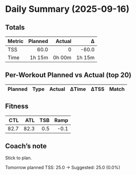 # Daily Summary (2025-09-16)

## Totals

| Metric | Planned | Actual | Δ |
|---|---:|---:|---:|
| TSS | 60.0 | 0 | -60.0 |
| Time | 1h 15m | 0h 00m | 1h 15m |

## Per-Workout Planned vs Actual (top 20)

| Planned | Type | Actual | ΔTime | ΔTSS | Match |
|---|---|---|---:|---:|---|

## Fitness

| CTL | ATL | TSB | Ramp |
|---:|---:|---:|---:|
| 82.7 | 82.3 | 0.5 | -0.1 |

## Coach’s note

Stick to plan.


Tomorrow planned TSS: 25.0 → Suggested: 25.0 (0.0%)


